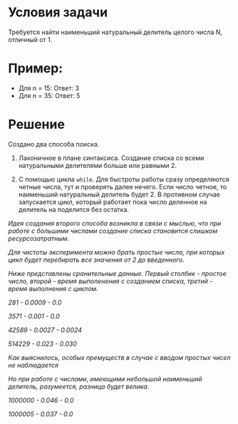 # Условия задачи
Требуется найти наименьший натуральный делитель целого числа N, отличный от 1.

# Пример:

- Для n = 15:  Ответ: 3
- Для n = 35:  Ответ: 5

# Решение

Создано два способа поиска.

1. Лаконичное в плане синтаксиса. Создание списка со всеми натуральными делителями больше или равными 2.

2. С помощью цикла `while`. Для быстроты работы сразу определяются четные числа, тут и проверять далее нечего. Если число четное, то наименьший натуральный делитель будет 2. В противном случае запускается цикл, который работает пока число деленное на делитель на поделится без остатка.

*Идея создания второго способа возникла в связи с мыслью, что при работе с большими числами создание списка становится слишком ресурсозатратным.*

*Для чистоты эксперимента можно брать простые числа, при которых цикл будет перебирать все значения от 2 до введенного.*

*Ниже представлены сранительные данные. Первый столбик - простое число, второй - время выполенения с созданием списка, третий - время выполнения с циклом.*

*281 - 0.0009 - 0.0*

*3571 - 0.001 - 0.0*

*42589 - 0.0027 - 0.0024*

*514229 - 0.023 - 0.030*

*Как выяснилось, особых премуществ в случае с вводом простых чисел не наблюдается*

*Но при работе с числами, имеющими небольшой наименьший делитель, разумеется, разница будет велика.*

*1000000 - 0.046 - 0.0*

*1000005 - 0.037 - 0.0*